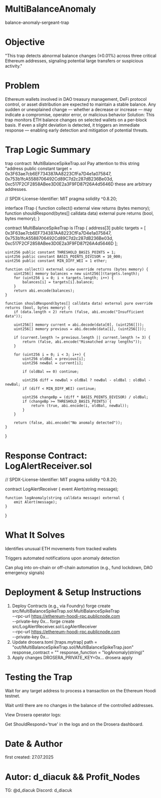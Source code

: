 # MultiBalanceAnomaly
balance-anomaly-sergeant-trap
# Objective 
"This trap detects abnormal balance changes (≥0.01%) across three critical Ethereum addresses, signaling potential large transfers or suspicious activity."
# Problem
Ethereum wallets involved in DAO treasury management, DeFi protocol control, or asset distribution are expected to maintain a stable balance. Any sudden or unexplained change — whether a decrease or increase — may indicate a compromise, operator error, or malicious behavior
Solution: This trap monitors ETH balance changes on selected wallets on a per-block basis. If even a slight deviation is detected, it triggers an immediate response — enabling early detection and mitigation of potential threats.
# Trap Logic Summary
trap contract: MultiBalanceSpikeTrap.sol
Pay attention to this string "address public constant target =
0x3F63ae7cb6EF734387AA8223CfFa7D4e1a075847,
0x753b1fcA5588706492Cd89C7d2c287dB236Be03d,
0xc517F2CF2858ABee3D0E2a3F9FD87f26A4d5646D
these are arbitrary addresses.

// SPDX-License-Identifier: MIT
pragma solidity ^0.8.20;

interface ITrap {
    function collect() external view returns (bytes memory);
    function shouldRespond(bytes[] calldata data) external pure returns (bool, bytes memory);
}

contract MultiBalanceSpikeTrap is ITrap {
    address[3] public targets = [
        0x3F63ae7cb6EF734387AA8223CfFa7D4e1a075847,
        0x753b1fcA5588706492Cd89C7d2c287dB236Be03d,
        0xc517F2CF2858ABee3D0E2a3F9FD87f26A4d5646D
    ];

    uint256 public constant THRESHOLD_BASIS_POINTS = 1;
    uint256 public constant BASIS_POINTS_DIVISOR = 10_000;
    uint256 public constant MIN_DIFF_WEI = 1 ether;

    function collect() external view override returns (bytes memory) {
        uint256[] memory balances = new uint256[](targets.length);
        for (uint256 i = 0; i < targets.length; i++) {
            balances[i] = targets[i].balance;
        }
        return abi.encode(balances);
    }

    function shouldRespond(bytes[] calldata data) external pure override returns (bool, bytes memory) {
        if (data.length < 2) return (false, abi.encode("Insufficient data"));

        uint256[] memory current = abi.decode(data[0], (uint256[]));
        uint256[] memory previous = abi.decode(data[1], (uint256[]));

        if (current.length != previous.length || current.length != 3) {
            return (false, abi.encode("Mismatched array lengths"));
        }

        for (uint256 i = 0; i < 3; i++) {
            uint256 oldBal = previous[i];
            uint256 newBal = current[i];

            if (oldBal == 0) continue;

            uint256 diff = newBal > oldBal ? newBal - oldBal : oldBal - newBal;
            if (diff < MIN_DIFF_WEI) continue;

            uint256 changeBp = (diff * BASIS_POINTS_DIVISOR) / oldBal;
            if (changeBp >= THRESHOLD_BASIS_POINTS) {
                return (true, abi.encode(i, oldBal, newBal));
            }
        }

        return (false, abi.encode("No anomaly detected"));
    }
}

# Response Contract: LogAlertReceiver.sol
// SPDX-License-Identifier: MIT
pragma solidity ^0.8.20;

contract LogAlertReceiver {
    event Alert(string message);

    function logAnomaly(string calldata message) external {
        emit Alert(message);
    }
}
# What It Solves
Identifies unusual ETH movements from tracked wallets

Triggers automated notifications upon anomaly detection

Can plug into on-chain or off-chain automation (e.g., fund lockdown, DAO emergency signals)
# Deployment & Setup Instructions
1. Deploy Contracts (e.g., via Foundry)
   forge create src/MultiBalanceSpikeTrap.sol:MultiBalanceSpikeTrap \
  --rpc-url https://ethereum-hoodi-rpc.publicnode.com \
  --private-key 0x...
   forge create src/LogAlertReceiver.sol:LogAlertReceiver \
  --rpc-url https://ethereum-hoodi-rpc.publicnode.com \
  --private-key 0x...
2. Update drosera.toml
   [traps.mytrap]
path = "out/MultiBalanceSpikeTrap.sol/MultiBalanceSpikeTrap.json"
response_contract = "<LogAlertReceiver address>"
response_function = "logAnomaly(string)"
3. Apply changes
   DROSERA_PRIVATE_KEY=0x... drosera apply
# Testing the Trap

Wait for any target address to process a transaction on the Ethereum Hoodi testnet.

Wait until there are no changes in the balance of the controlled addresses.

View Drosera operator logs:

Get ShouldRespond='true' in the logs and on the Drosera dashboard.
# Date & Author
first created: 27.07.2025
# Autor:  d_diacuk && Profit_Nodes
TG: @d_diacuk
Discord: d_diacuk
